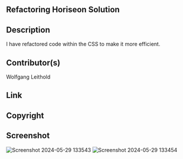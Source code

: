 ## Refactoring Horiseon Solution

## Description
I have refactored code within the CSS to make it more efficient.
## Contributor(s)
Wolfgang Leithold

## Link

## Copyright

## Screenshot
![Screenshot 2024-05-29 133543](https://github.com/wolfleithold/refactor-homework-horiseon/assets/47474076/2a937390-bcdd-467e-8006-0a20011a2e12)
![Screenshot 2024-05-29 133454](https://github.com/wolfleithold/refactor-homework-horiseon/assets/47474076/4d279ee6-ae42-46eb-8238-32bb6d73e727)
